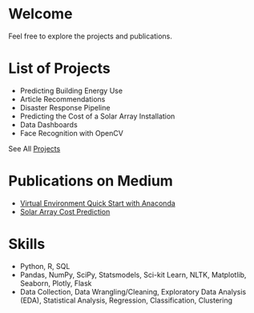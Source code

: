 # Welcome
Feel free to explore the projects and publications. 

# List of Projects
 - Predicting Building Energy Use
 - Article Recommendations
 - Disaster Response Pipeline
 - Predicting the Cost of a Solar Array Installation
 - Data Dashboards
 - Face Recognition with OpenCV

See All [Projects](https://sergatron.github.io/Projects)


# Publications on Medium

 - [Virtual Environment Quick Start with Anaconda](https://medium.com/@smouzykin/virtual-environment-quick-start-guide-42de48d0e3b3)
 - [Solar Array Cost Prediction](https://medium.com/analytics-vidhya/solar-panel-array-what-does-it-cost-46aaa083502)

# Skills
 - Python, R, SQL
 - Pandas, NumPy, SciPy, Statsmodels, Sci-kit Learn, NLTK, Matplotlib, Seaborn, Plotly, Flask
 - Data Collection, Data Wrangling/Cleaning, Exploratory Data Analysis (EDA), Statistical Analysis, Regression, Classification, Clustering
